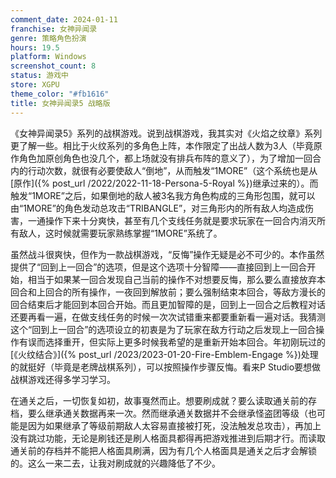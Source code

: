 ```yaml
---
comment_date: 2024-01-11
franchise: 女神异闻录
genre: 策略角色扮演
hours: 19.5
platform: Windows
screenshot_count: 8
status: 游戏中
store: XGPU
theme_color: "#fb1616"
title: 女神异闻录5 战略版
---
```

《女神异闻录5》系列的战棋游戏。说到战棋游戏，我其实对《火焰之纹章》系列更了解一些。相比于火纹系列的多角色上阵，本作限定了出战人数为3人（毕竟原作角色加原创角色也没几个，都上场就没有排兵布阵的意义了），为了增加一回合内的行动次数，就很有必要使敌人“倒地”，从而触发“1MORE”（这个系统也是从[原作]({% post_url /2022/2022-11-18-Persona-5-Royal %})继承过来的）。而触发“1MORE”之后，如果倒地的敌人被3名我方角色构成的三角形包围，就可以由“1MORE”的角色发动总攻击“TRIBANGLE”，对三角形内的所有敌人均造成伤害，一通操作下来十分爽快，甚至有几个支线任务就是要求玩家在一回合内消灭所有敌人，这时候就需要玩家熟练掌握“1MORE”系统了。

虽然战斗很爽快，但作为一款战棋游戏，“反悔”操作无疑是必不可少的。本作虽然提供了“回到上一回合”的选项，但是这个选项十分智障——直接回到上一回合开始，相当于如果某一回合发现自己当前的操作不对想要反悔，那么要么直接放弃本回合和上回合的所有操作，一夜回到解放前；要么强制结束本回合，等敌方漫长的回合结束后才能回到本回合开始。而且更加智障的是，回到上一回合之后教程对话还要再看一遍，在做支线任务的时候一次次试错重来都要重新看一遍对话。我猜测这个“回到上一回合”的选项设立的初衷是为了玩家在敌方行动之后发现上一回合操作有误而选择重开，但实际上更多时候我希望的是重新开始本回合。年初刚玩过的[《火纹结合》]({% post_url /2023/2023-01-20-Fire-Emblem-Engage %})处理的就挺好（毕竟是老牌战棋系列），可以按照操作步骤反悔。看来P Studio要想做战棋游戏还得多学习学习。

在通关之后，一切恢复如初，故事戛然而止。想要刷成就？要么读取通关前的存档，要么继承通关数据再来一次。然而继承通关数据并不会继承怪盗团等级（也可能是因为如果继承了等级前期敌人太容易直接被打死，没法触发总攻击），再加上没有跳过功能，无论是刷钱还是刷人格面具都得再把游戏推进到后期才行。而读取通关前的存档并不能把人格面具刷满，因为有几个人格面具是通关之后才会解锁的。这么一来二去，让我对刷成就的兴趣降低了不少。